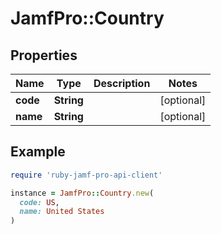 # JamfPro::Country

## Properties

| Name | Type | Description | Notes |
| ---- | ---- | ----------- | ----- |
| **code** | **String** |  | [optional] |
| **name** | **String** |  | [optional] |

## Example

```ruby
require 'ruby-jamf-pro-api-client'

instance = JamfPro::Country.new(
  code: US,
  name: United States
)
```

